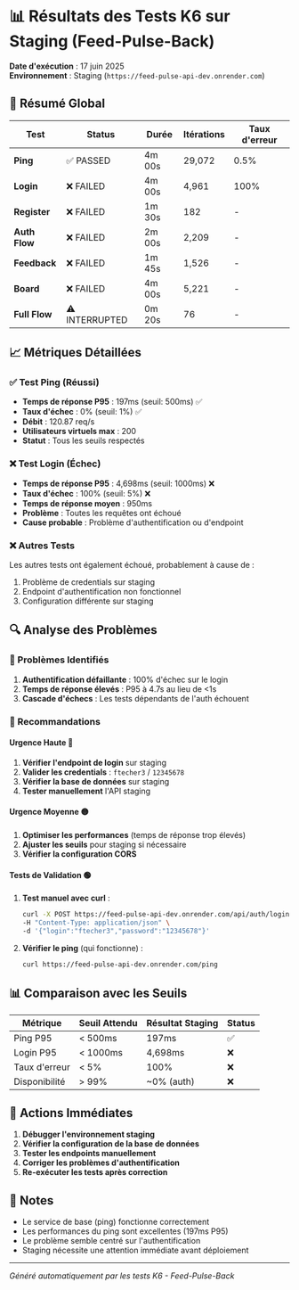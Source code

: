 # 📊 Résultats des Tests K6 sur Staging (Feed-Pulse-Back)

**Date d'exécution** : 17 juin 2025  
**Environnement** : Staging (`https://feed-pulse-api-dev.onrender.com`)

## 🎯 Résumé Global

| Test | Status | Durée | Itérations | Taux d'erreur |
|------|--------|-------|------------|---------------|
| **Ping** | ✅ PASSED | 4m 00s | 29,072 | 0.5% |
| **Login** | ❌ FAILED | 4m 00s | 4,961 | 100% |
| **Register** | ❌ FAILED | 1m 30s | 182 | - |
| **Auth Flow** | ❌ FAILED | 2m 00s | 2,209 | - |
| **Feedback** | ❌ FAILED | 1m 45s | 1,526 | - |
| **Board** | ❌ FAILED | 4m 00s | 5,221 | - |
| **Full Flow** | ⚠️ INTERRUPTED | 0m 20s | 76 | - |

## 📈 Métriques Détaillées

### ✅ Test Ping (Réussi)
- **Temps de réponse P95** : 197ms (seuil: 500ms) ✅
- **Taux d'échec** : 0% (seuil: 1%) ✅
- **Débit** : 120.87 req/s
- **Utilisateurs virtuels max** : 200
- **Statut** : Tous les seuils respectés

### ❌ Test Login (Échec)
- **Temps de réponse P95** : 4,698ms (seuil: 1000ms) ❌
- **Taux d'échec** : 100% (seuil: 5%) ❌
- **Temps de réponse moyen** : 950ms
- **Problème** : Toutes les requêtes ont échoué
- **Cause probable** : Problème d'authentification ou d'endpoint

### ❌ Autres Tests
Les autres tests ont également échoué, probablement à cause de :
1. Problème de credentials sur staging
2. Endpoint d'authentification non fonctionnel
3. Configuration différente sur staging

## 🔍 Analyse des Problèmes

### 🚨 Problèmes Identifiés

1. **Authentification défaillante** : 100% d'échec sur le login
2. **Temps de réponse élevés** : P95 à 4.7s au lieu de <1s
3. **Cascade d'échecs** : Les tests dépendants de l'auth échouent

### 🎯 Recommandations

#### Urgence Haute 🔴
1. **Vérifier l'endpoint de login** sur staging
2. **Valider les credentials** : `ftecher3` / `12345678`
3. **Vérifier la base de données** sur staging
4. **Tester manuellement** l'API staging

#### Urgence Moyenne 🟡
1. **Optimiser les performances** (temps de réponse trop élevés)
2. **Ajuster les seuils** pour staging si nécessaire
3. **Vérifier la configuration CORS**

#### Tests de Validation 🟢
1. **Test manuel avec curl** :
   ```bash
   curl -X POST https://feed-pulse-api-dev.onrender.com/api/auth/login \
   -H "Content-Type: application/json" \
   -d '{"login":"ftecher3","password":"12345678"}'
   ```

2. **Vérifier le ping** (qui fonctionne) :
   ```bash
   curl https://feed-pulse-api-dev.onrender.com/ping
   ```

## 📊 Comparaison avec les Seuils

| Métrique | Seuil Attendu | Résultat Staging | Status |
|----------|---------------|------------------|---------|
| Ping P95 | < 500ms | 197ms | ✅ |
| Login P95 | < 1000ms | 4,698ms | ❌ |
| Taux d'erreur | < 5% | 100% | ❌ |
| Disponibilité | > 99% | ~0% (auth) | ❌ |

## 🔧 Actions Immédiates

1. **Débugger l'environnement staging**
2. **Vérifier la configuration de la base de données**
3. **Tester les endpoints manuellement**
4. **Corriger les problèmes d'authentification**
5. **Re-exécuter les tests après correction**

## 📝 Notes

- Le service de base (ping) fonctionne correctement
- Les performances du ping sont excellentes (197ms P95)
- Le problème semble centré sur l'authentification
- Staging nécessite une attention immédiate avant déploiement

---
*Généré automatiquement par les tests K6 - Feed-Pulse-Back*
